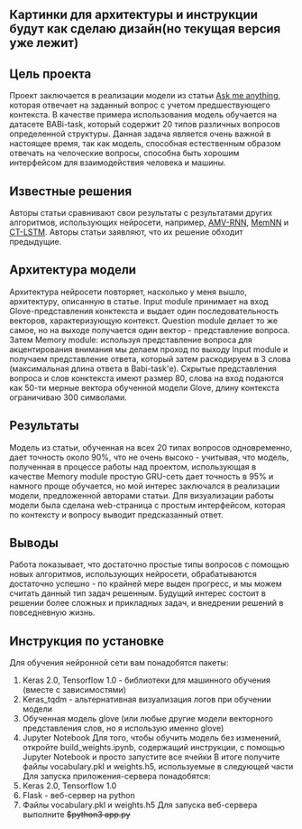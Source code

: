 ## Картинки для архитектуры и инструкции будут как сделаю дизайн(но текущая версия уже лежит)

## Цель проекта
Проект заключается в реализации модели из статьи [Ask me anything](https://arxiv.org/pdf/1506.07285.pdf), которая отвечает на заданный вопрос с учетом предшествующего контекста. В качестве примера использования модель обучается на датасете BABi-task, который содержит 20 типов различных вопросов определенной структуры. Данная задача является очень важной в настоящее время, так как модель, способная естественным образом отвечать на челоческие вопросы, способна быть хорошим интерфейсом для взаимодействия человека и машины.
## Известные решения
Авторы статьи сравнивают свои результаты с результатами других алгоритмов, использующих нейросети, например, [AMV-RNN](https://nlp.stanford.edu/pubs/SocherHuvalManningNg_EMNLP2012.pdf), [MemNN](https://arxiv.org/pdf/1503.08895.pdf) и [CT-LSTM](https://arxiv.org/pdf/1503.00075.pdf). Авторы статьи заявляют, что их решение обходит предыдущие.
## Архитектура модели
Архитектура нейросети повторяет, насколько у меня вышло, архитектуру, описанную в статье. Input module принимает на вход Glove-представления конктекста и выдает один последовательность векторов, характеризующую контекст. Question module делает то же самое, но на выходе получается один вектор - представление вопроса. Затем Memory module: используя представление вопроса для акцентирования внимания мы делаем проход по выходу Input module и получаем представление ответа, который затем раскодируем в 3 слова (максимальная длина ответа в Babi-task'е). Скрытые представления вопроса и слов конктекста имеют размер 80, слова на вход подаются как 50-ти мерные вектора обученной модели Glove, длину контекста ограничиваю 300 символами.
## Результаты
Модель из статьи, обученная на всех 20 типах вопросов одновременно, дает точность около 90%, что не очень высоко - учитывая, что модель, полученная в процессе работы над проектом, использующая в качестве Memory module простую GRU-сеть дает точность в 95% и намного проще обучается, но мой интерес заключался в реализации модели, предложенной авторами статьи.
Для визуализации работы модели была сделана web-страница с простым интерфейсом, которая по контексту и вопросу выводит предсказанный ответ.
## Выводы
Работа показывает, что достаточно простые типы вопросов с помощью новых алгоритмов, использующих нейросети, обрабатываются достаточно успешно - по крайней мере выден прогресс, и мы можем считать данный тип задач решенным. Будущий интерес состоит в решении более сложных и прикладных задач, и внедрении решений в повседневную жизнь. 
## Инструкция по установке
Для обучения нейронной сети вам понадобятся пакеты:
1) Keras 2.0, Tensorflow 1.0 - библиотеки для машинного обучения (вместе с зависимостями)
2) Keras_tqdm - альтернативная визуализация логов при обучении модели
3) Обученная модель glove (или любые другие модели векторного представления слов, но я использую именно glove)
4) Jupyter Notebook
Для того, чтобы обучить модель без изменений, откройте build_weights.ipynb, содержащий инструкции, с помощью Jupyter Notebook и просто запустите все ячейки
В итоге получите файлы vocabulary.pkl и weights.h5, используемые в следующей части
Для запуска приложения-сервера понадобятся:
1) Keras 2.0, Tensorflow 1.0
2) Flask - веб-сервер на python
3) Файлы vocabulary.pkl и weights.h5
Для запуска веб-сервера выполните ~~~~$python3 app.py~~~~
